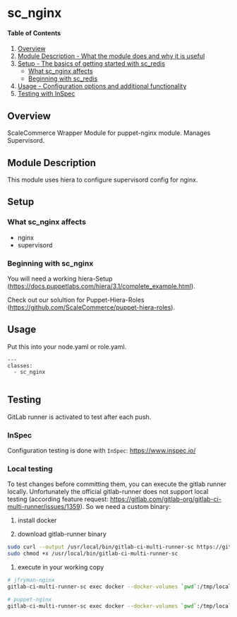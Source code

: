 # sc_nginx

#### Table of Contents

1. [Overview](#overview)
2. [Module Description - What the module does and why it is useful](#module-description)
3. [Setup - The basics of getting started with sc_redis](#setup)
    * [What sc_nginx affects](#what-sc_nginx-affects)
    * [Beginning with sc_redis](#beginning-with-sc_redis)
4. [Usage - Configuration options and additional functionality](#usage)
4. [Testing with InSpec](#testing)

## Overview

ScaleCommerce Wrapper Module for puppet-nginx module. Manages Supervisord.

## Module Description

This module uses hiera to configure supervisord config for nginx.

## Setup

### What sc_nginx affects

* nginx
* supervisord


### Beginning with sc_nginx

You will need a working hiera-Setup (https://docs.puppetlabs.com/hiera/3.1/complete_example.html).

Check out our solultion for Puppet-Hiera-Roles (https://github.com/ScaleCommerce/puppet-hiera-roles).

## Usage

Put this into your node.yaml or role.yaml.

``` 
---
classes:
  - sc_nginx
  
```

## Testing

GitLab runner is activated to test after each push.

### InSpec

Configuration testing is done with `InSpec`: https://www.inspec.io/

### Local testing

To test changes before committing them, you can execute the gitlab runner locally.
Unfortunately the official gitlab-runner does not support local testing (according feature request: https://gitlab.com/gitlab-org/gitlab-ci-multi-runner/issues/1359). So we need a custom binary:

1. install docker

1. download gitlab-runner binary

```bash
sudo curl --output /usr/local/bin/gitlab-ci-multi-runner-sc https://gitlab.scale.sc/a.kirchner/gitlab-ci-multi-runner-sc/raw/master/bin/gitlab-ci-multi-runner-sc
sudo chmod +x /usr/local/bin/gitlab-ci-multi-runner-sc
```

1. execute in your working copy

```bash
# jfryman-nginx
gitlab-ci-multi-runner-sc exec docker --docker-volumes `pwd`:/tmp/local-working-directory test:jfryman-nginx:ubuntu-14.04

# puppet-nginx
gitlab-ci-multi-runner-sc exec docker --docker-volumes `pwd`:/tmp/local-working-directory test:puppet-nginx:ubuntu-14.04
```